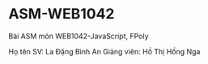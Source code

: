 # ASM-WEB1042
Bài ASM môn WEB1042-JavaScript, FPoly

Họ tên SV: La Đặng Bình An
Giảng viên: Hồ Thị Hồng Nga
